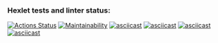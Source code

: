 ### Hexlet tests and linter status:
[![Actions Status](https://github.com/andrey-samarin88/python-project-49/workflows/hexlet-check/badge.svg)](https://github.com/andrey-samarin88/python-project-49/actions)
[![Maintainability](https://api.codeclimate.com/v1/badges/f65ec426dc91cd177683/maintainability)](https://codeclimate.com/github/andrey-samarin88/python-project-49/maintainability)
[![asciicast](https://asciinema.org/a/581236.svg)](https://asciinema.org/a/581236)
[![asciicast](https://asciinema.org/a/582490.svg)](https://asciinema.org/a/582490)
[![asciicast](https://asciinema.org/a/582641.svg)](https://asciinema.org/a/582641)
[![asciicast](https://asciinema.org/a/582673.svg)](https://asciinema.org/a/582673)
